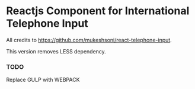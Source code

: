 Reactjs Component for International Telephone Input
===================================================

All credits to <a href="https://github.com/mukeshsoni/react-telephone-input" target="_blank">https://github.com/mukeshsoni/react-telephone-input</a>.

This version removes LESS dependency.

### TODO
Replace GULP with WEBPACK
